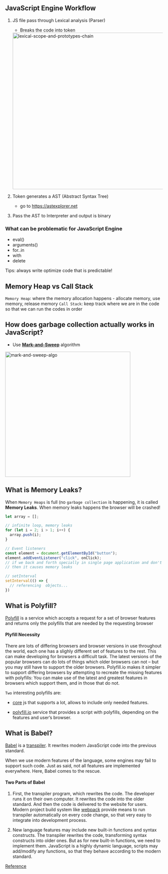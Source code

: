 ## JavaScript Engine Workflow

1. JS file pass through Lexical analysis (Parser)
    - Breaks the code into token


    <img src="../images/js-engine-workflow.png" alt="lexical-scope-and-prototypes-chain" width="500px"/>


2. Token generates a AST (Abstract Syntax Tree)
    - go to https://astexplorer.net
3. Pass the AST to Interpreter and output is binary

### What can be problematic for JavaScript Engine

- eval()
- arguments()
- for..in
- with
- delete
 
Tips: always write optimize code that is predictable!

## Memory Heap vs Call Stack

`Memory Heap`: where the memory allocation happens - allocate memory, use memory, release memory
`Call Stack`: keep track where we are in the code so that we can run the codes in order

## How does garbage collection actually works in JavaScript?

- Use [**Mark-and-Sweep**](https://www.geeksforgeeks.org/mark-and-sweep-garbage-collection-algorithm/) algorithm

<img src="../images/mark-and-sweep-algo.png" alt="mark-and-sweep-algo" width="400px"/>

## What is Memory Leaks?

When `Memory Heaps` is full  (no `garbage collection` is happening, it is called **Memory Leaks**. When memory leaks happens the browser will be crashed!

```js
let array = [];

// infinite loop, memory leaks
for (let i = 2; i > 1; i++) {
  array.push(i);
}

// Event listeners
const element = document.getElementById("button");
element.addEventListener("click", onClick);
// if we back and forth specially in single page application and don't remove event listeners
// then it causes memory leaks

// setInterval
setInterval(() => {
  // referencing  objects...
})

```

## What is Polyfill?

[Polyfill](https://polyfill.io/v3/) is a service which accepts a request for a set of browser features and returns only the polyfills that are needed by the requesting browser

#### Plyfill Necessity

There are lots of differing browsers and browser versions in use throughout the world, each one has a slighly different set of features to the rest. This can make developing for browsers a difficult task. The latest versions of the popular browsers can do lots of things which older browsers can not – but you may still have to support the older browsers. Polyfill.io makes it simpler to support differing browsers by attempting to recreate the missing features with polyfills: You can make use of the latest and greatest features in browsers which support them, and in those that do not.

`Two` interesting polyfills are:

- [core](https://github.com/zloirock/core-js) js that supports a lot, allows to include only needed features.

- [polyfill.io](https://polyfill.io/v3/) service that provides a script with polyfills, depending on the features and user’s browser.


## What is Babel?

[Babel](https://babeljs.io/) is a [transpiler](https://en.wikipedia.org/wiki/Source-to-source_compiler). It rewrites modern JavaScript code into the previous standard.

When we use modern features of the language, some engines may fail to support such code. Just as said, not all features are implemented everywhere. Here, Babel comes to the rescue.

#### Two Parts of Babel

1. First, the transpiler program, which rewrites the code. The developer runs it on their own computer. It rewrites the code into the older standard. And then the code is delivered to the website for users. Modern project build system like [webpack](http://webpack.github.io/) provide means to run transpiler automatically on every code change, so that very easy to integrate into development process.

2. New language features may include new built-in functions and syntax constructs. The transpiler rewrites the code, transforming syntax constructs into older ones. But as for new built-in functions, we need to implement them. JavaScript is a highly dynamic language, scripts may add/modify any functions, so that they behave according to the modern standard.

[Reference](https://javascript.info/polyfills?fbclid=IwAR0c0kkaS24PRX2TKgWajNF9w0vQ8qmt2LhpXqJcdvl7JfIDL-sa5ghXdrg)
